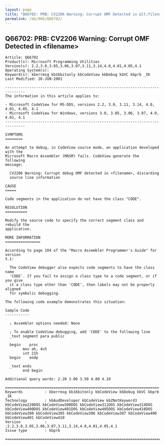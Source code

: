 ```yaml
---
layout: page
title: "Q66702: PRB: CV2206 Warning: Corrupt OMF Detected in &lt;filename&gt;"
permalink: /kb/066/Q66702/
---
```


## Q66702: PRB: CV2206 Warning: Corrupt OMF Detected in &lt;filename&gt;

	Article: Q66702
	Product(s): Microsoft Programming Utilities
	Version(s): 2.2,3.0,3.05,3.06,3.07,3.11,3.14,4.0,4.01,4.05,4.1
	Operating System(s): 
	Keyword(s): kberrmsg kb16bitonly kbCodeView kbDebug kbVC kbprb _IK
	Last Modified: 26-JUN-2001
	
	-------------------------------------------------------------------------------
	The information in this article applies to:
	
	- Microsoft CodeView for MS-DOS, versions 2.2, 3.0, 3.11, 3.14, 4.0, 4.01, 4.05, 4.1 
	- Microsoft CodeView for Windows, versions 3.0, 3.05, 3.06, 3.07, 4.0, 4.01, 4.1 
	-------------------------------------------------------------------------------
	
	SYMPTOMS
	========
	
	An attempt to debug, in CodeView source mode, an application developed with the
	Microsoft Macro Assembler (MASM) fails. CodeView generate the following
	message:
	
	  CV2206 Warning: Corrupt debug OMF detected in <filename>, discarding
	  source line information
	
	CAUSE
	=====
	
	Code segments in the application do not have the class "CODE".
	
	RESOLUTION
	==========
	
	Modify the source code to specify the correct segment class and rebuild the
	application.
	
	MORE INFORMATION
	================
	
	According to page 104 of the "Macro Assembler Programmer's Guide" for version
	5.1:
	
	  The CodeView debugger also expects code segments to have the class name
	  'CODE'. If you fail to assign a class type to a code segment, or if you give
	  it a class type other than 'CODE', then labels may not be properly aligned
	  for symbolic debugging.
	
	The following code example demonstrates this situation:
	
	Sample Code
	-----------
	
	  ; Assembler options needed: None
	
	  ; To enable CodeView debugging, add 'CODE' to the following line
	  _text segment para public
	
	  begin    proc
	        mov ah, 4ch
	        int 21h
	  begin    endp
	
	  _text ends
	        end begin
	
	Additional query words: 2.20 3.00 3.50 4.00 4.10
	
	======================================================================
	Keywords          : kberrmsg kb16bitonly kbCodeView kbDebug kbVC kbprb _IK 
	Technology        : kbAudDeveloper kbCodeView kbZNotKeyword3 kbCodeView220DOS kbCodeView300DOS kbCodeView311DOS kbCodeView314DOS kbCodeView400DOS kbCodeView401DOS kbCodeView405DOS kbCodeView410DOS kbCodeView300 kbCodeView305 kbCodeView306 kbCodeView307 kbCodeView400 kbCodeView401 kbCodeView410
	Version           : :2.2,3.0,3.05,3.06,3.07,3.11,3.14,4.0,4.01,4.05,4.1
	Issue type        : kbprb
	
	=============================================================================
	
